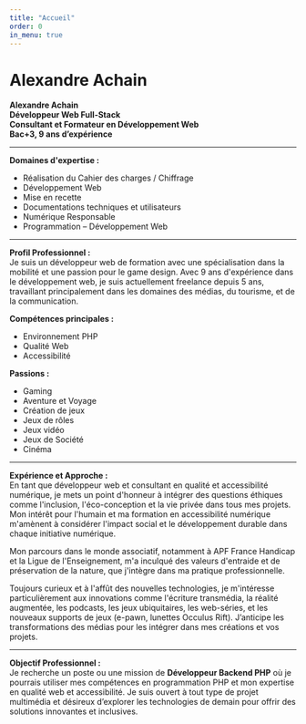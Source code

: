 ```yaml
---
title: "Accueil"
order: 0
in_menu: true
---
```

# Alexandre Achain

**Alexandre Achain**  
**Développeur Web Full-Stack**  
**Consultant et Formateur en Développement Web**  
**Bac+3, 9 ans d’expérience**  

---

**Domaines d'expertise :**  
- Réalisation du Cahier des charges / Chiffrage
- Développement Web
- Mise en recette
- Documentations techniques et utilisateurs
- Numérique Responsable
- Programmation – Développement Web

---

**Profil Professionnel :**  
Je suis un développeur web de formation avec une spécialisation dans la mobilité et une passion pour le game design. Avec 9 ans d'expérience dans le développement web, je suis actuellement freelance depuis 5 ans, travaillant principalement dans les domaines des médias, du tourisme, et de la communication.

**Compétences principales :**  
- Environnement PHP
- Qualité Web
- Accessibilité

**Passions :**  
- Gaming
- Aventure et Voyage
- Création de jeux
- Jeux de rôles
- Jeux vidéo
- Jeux de Société
- Cinéma

---

**Expérience et Approche :**  
En tant que développeur web et consultant en qualité et accessibilité numérique, je mets un point d'honneur à intégrer des questions éthiques comme l'inclusion, l'éco-conception et la vie privée dans tous mes projets. Mon intérêt pour l'humain et ma formation en accessibilité numérique m'amènent à considérer l'impact social et le développement durable dans chaque initiative numérique.

Mon parcours dans le monde associatif, notamment à APF France Handicap et la Ligue de l'Enseignement, m'a inculqué des valeurs d'entraide et de préservation de la nature, que j'intègre dans ma pratique professionnelle.

Toujours curieux et à l'affût des nouvelles technologies, je m'intéresse particulièrement aux innovations comme l'écriture transmédia, la réalité augmentée, les podcasts, les jeux ubiquitaires, les web-séries, et les nouveaux supports de jeux (e-pawn, lunettes Occulus Rift). J’anticipe les transformations des médias pour les intégrer dans mes créations et vos projets.

---

**Objectif Professionnel :**  
Je recherche un poste ou une mission de **Développeur Backend PHP** où je pourrais utiliser mes compétences en programmation PHP et mon expertise en qualité web et accessibilité. Je suis ouvert à tout type de projet multimédia et désireux d’explorer les technologies de demain pour offrir des solutions innovantes et inclusives. 